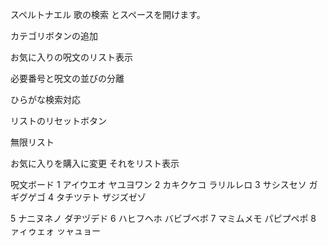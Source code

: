 






スペルトナエル 歌の検索 とスペースを開けます。

カテゴリボタンの追加

お気に入りの呪文のリスト表示

必要番号と呪文の並びの分離

ひらがな検索対応

リストのリセットボタン

無限リスト

お気に入りを購入に変更
それをリスト表示


呪文ボード
1 アイウエオ ヤユヨワン
2 カキクケコ ラリルレロ
3 サシスセソ ガギグゲゴ
4 タチツテト ザジズゼゾ

5 ナニヌネノ ダヂヅデド
6 ハヒフヘホ バビブベボ
7 マミムメモ パピプペポ
8 ァィゥェォ ッャュョー
